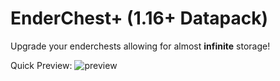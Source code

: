 # EnderChest+ (1.16+ Datapack)

Upgrade your enderchests allowing for almost **infinite** storage!


Quick Preview: ![preview](gifs/enderchest+.gif)
